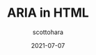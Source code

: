 ---
author: scottohara
date: 2021-07-07
layout: post.njk
tags:
  - article
  - html
  - accessibility
  - aria
target_url: https://www.scottohara.me/blog/2021/07/07/aria-in-html.html
title: ARIA in HTML
---